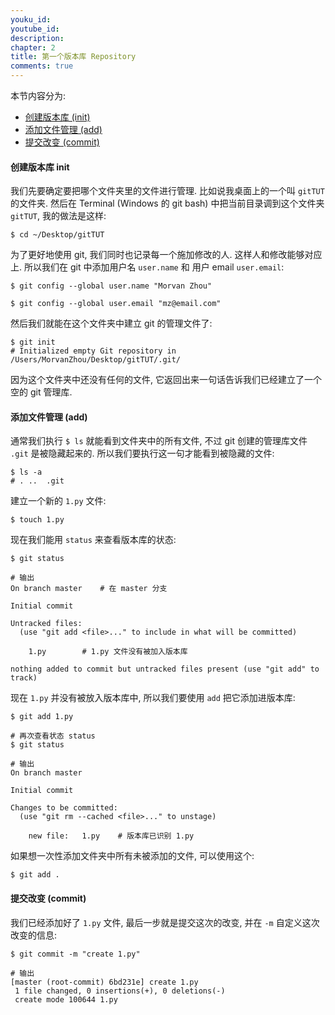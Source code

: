 ```yaml
---
youku_id: 
youtube_id: 
description: 
chapter: 2
title: 第一个版本库 Repository
comments: true
---
```


本节内容分为: 
 
* [创建版本库 (init)](#init)
* [添加文件管理 (add)](#add)
* [提交改变 (commit)](#commit)

<h4 class="tut-h4-pad" id="init">创建版本库 init</h4>

我们先要确定要把哪个文件夹里的文件进行管理. 比如说我桌面上的一个叫 `gitTUT` 的文件夹.
然后在 Terminal (Windows 的 git bash) 中把当前目录调到这个文件夹 `gitTUT`,
我的做法是这样: 

```shell
$ cd ~/Desktop/gitTUT
```

为了更好地使用 git, 我们同时也记录每一个施加修改的人. 这样人和修改能够对应上.
所以我们在 git 中添加用户名 `user.name` 和 用户 email `user.email`:

```shell
$ git config --global user.name "Morvan Zhou"

$ git config --global user.email "mz@email.com"
```

然后我们就能在这个文件夹中建立 git 的管理文件了:

```shell
$ git init
# Initialized empty Git repository in /Users/MorvanZhou/Desktop/gitTUT/.git/
```

因为这个文件夹中还没有任何的文件, 它返回出来一句话告诉我们已经建立了一个空的 git 管理库.

<h4 class="tut-h4-pad"  id="add">添加文件管理 (add)</h4>

通常我们执行 `$ ls` 就能看到文件夹中的所有文件, 不过 git 创建的管理库文件 `.git` 是被隐藏起来的.
所以我们要执行这一句才能看到被隐藏的文件:

```shell
$ ls -a
# .	..	.git
```

建立一个新的 `1.py` 文件:

```shell
$ touch 1.py
```

现在我们能用 `status` 来查看版本库的状态:

```shell
$ git status

# 输出
On branch master    # 在 master 分支

Initial commit

Untracked files:    
  (use "git add <file>..." to include in what will be committed)

	1.py        # 1.py 文件没有被加入版本库

nothing added to commit but untracked files present (use "git add" to track)
```

现在 `1.py` 并没有被放入版本库中, 所以我们要使用 `add` 把它添加进版本库:

```shell
$ git add 1.py

# 再次查看状态 status
$ git status

# 输出
On branch master

Initial commit

Changes to be committed:
  (use "git rm --cached <file>..." to unstage)

	new file:   1.py    # 版本库已识别 1.py
```

如果想一次性添加文件夹中所有未被添加的文件, 可以使用这个:

```shell
$ git add .
```

<h4 class="tut-h4-pad"  id="commit">提交改变 (commit)</h4>

我们已经添加好了 `1.py` 文件, 最后一步就是提交这次的改变, 并在 `-m` 自定义这次改变的信息:

```shell
$ git commit -m "create 1.py"

# 输出
[master (root-commit) 6bd231e] create 1.py
 1 file changed, 0 insertions(+), 0 deletions(-)
 create mode 100644 1.py
```
